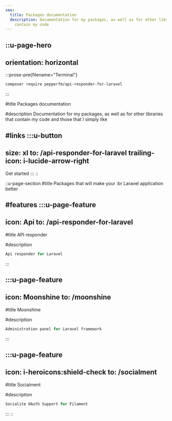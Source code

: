```yaml
---
seo:
  title: Packages documentation
  description: Documentation for my packages, as well as for other libraries that
    contain my code
---
```


::u-page-hero
---
orientation: horizontal
---
  :::prose-pre{filename="Terminal"}
  ```bash
  composer require pepperfm/api-responder-for-laravel
  ```
  :::

#title
Packages documentation

#description
Documentation for my packages, as well as for other libraries that contain my code and those that I simply like

#links
  :::u-button
  ---
  size: xl
  to: /api-responder-for-laravel
  trailing-icon: i-lucide-arrow-right
  ---
  Get started
  :::
::

::u-page-section
#title
Packages that will make your :br Laravel application better

#features
  :::u-page-feature
  ---
  icon: Api
  to: /api-responder-for-laravel
  ---
  #title
  API responder
  
  #description
  ```js
  Api responder for Laravel
  ```
  :::

  :::u-page-feature
  ---
  icon: Moonshine
  to: /moonshine
  ---
  #title
  Moonshine
  
  #description
  ```js
  Administration panel for Laravel framework
  ```
  :::

  :::u-page-feature
  ---
  icon: i-heroicons:shield-check
  to: /socialment
  ---
  #title
  Socialment
  
  #description
  ```js
  Socialite OAuth Support for Filament
  ```
  :::
::
